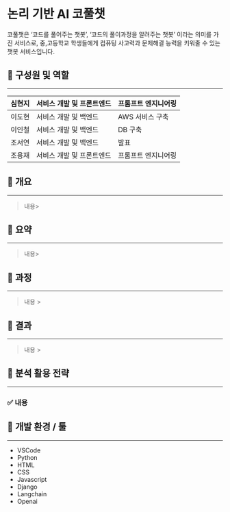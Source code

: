 # 논리 기반 AI 코풀챗 
코풀챗은 ‘코드를 풀어주는 챗봇’, ‘코드의 풀이과정을 알려주는 챗봇’ 이라는 의미를 가진 서비스로, 중,고등학교 학생들에게 컴퓨팅 사고력과 문제해결 능력을 키워줄 수 있는 챗봇 서비스입니다.





## 📌 **구성원 및 역할**

---

| 심현지 | 서비스 개발 및 프론트엔드 | 프롬프트 엔지니어링 |
| --- | --- | --- |
| 이도현 | 서비스 개발 및 백엔드 | AWS 서비스 구축 |
| 이인철 | 서비스 개발 및 백엔드 | DB 구축 |
| 조서연 | 서비스 개발 및 백엔드 | 발표 |
| 조용재 |서비스 개발 및 프론트엔드 | 프롬프트 엔지니어링 |

## 📌 개요

---

> 내용> 



## 📌 요약

---

> 내용> 



## 📌 과정

---


> 내용 >

## 📌 결과

---

> 내용 >

## 📌 분석 활용 전략

---

### ✅ 내용


## 📌 개발 환경 / 툴

---

- VSCode
- Python
- HTML
- CSS
- Javascript
- Django 
- Langchain
- Openai




